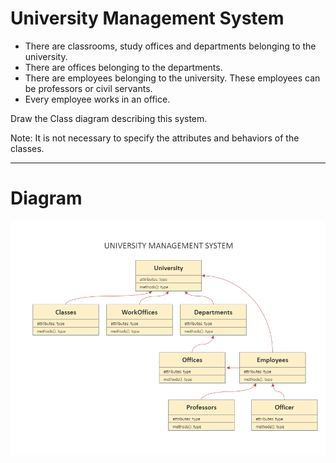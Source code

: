 # University Management System 
- There are classrooms, study offices and departments belonging to the university.
- There are offices belonging to the departments.
- There are employees belonging to the university. These employees can be professors or civil servants.
- Every employee works in an office.

Draw the Class diagram describing this system.

Note: It is not necessary to specify the attributes and behaviors of the classes.

---

# Diagram
![](UniversityManagmentSystem.png)
